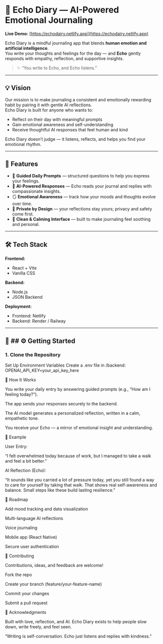 # 🌿 Echo Diary — AI-Powered Emotional Journaling

**Live Demo:** [https://echodairy.netlify.app](https://echodairy.netlify.app)

Echo Diary is a mindful journaling app that blends **human emotion and artificial intelligence**.  
You write your thoughts and feelings for the day — and **Echo** gently responds with empathy, reflection, and supportive insights.

> ✨ “You write to Echo, and Echo listens.”

---

## 💡 Vision

Our mission is to make journaling a consistent and emotionally rewarding habit by pairing it with gentle AI reflections.  
Echo Diary is built for anyone who wants to:
- Reflect on their day with meaningful prompts  
- Gain emotional awareness and self-understanding  
- Receive thoughtful AI responses that feel human and kind  

Echo Diary doesn’t judge — it listens, reflects, and helps you find your emotional rhythm.

---

## 🚀 Features

- 🧭 **Guided Daily Prompts** — structured questions to help you express your feelings.
- 🤖 **AI-Powered Responses** — Echo reads your journal and replies with compassionate insights.
- 🪞 **Emotional Awareness** — track how your moods and thoughts evolve over time.
- 💌 **Private by Design** — your reflections stay yours; privacy and safety come first.
- 🌈 **Clean & Calming Interface** — built to make journaling feel soothing and personal.

---

## 🛠️ Tech Stack

**Frontend:**  
- React + Vite  
- Vanilla CSS  

**Backend:**  
- Node.js 
- JSON Backend

**Deployment:**  
- Frontend: Netlify  
- Backend: Render / Railway  

---

## 🧩 ## ⚙️ Getting Started

### 1. Clone the Repository
Set Up Environment Variables
Create a .env file in /backend:
OPENAI_API_KEY=your_api_key_here

🧠 How It Works

You write your daily entry by answering guided prompts (e.g., “How am I feeling today?”).

The app sends your responses securely to the backend.

The AI model generates a personalized reflection, written in a calm, empathetic tone.

You receive your Echo — a mirror of emotional insight and understanding.

💬 Example

User Entry:

“I felt overwhelmed today because of work, but I managed to take a walk and feel a bit better.”

AI Reflection (Echo):

“It sounds like you carried a lot of pressure today, yet you still found a way to care for yourself by taking that walk. That shows real self-awareness and balance. Small steps like these build lasting resilience.”

🧭 Roadmap

 Add mood tracking and data visualization

 Multi-language AI reflections

 Voice journaling

 Mobile app (React Native)

 Secure user authentication

🤝 Contributing

Contributions, ideas, and feedback are welcome!

Fork the repo

Create your branch (feature/your-feature-name)

Commit your changes

Submit a pull request

💖 Acknowledgments

Built with love, reflection, and AI.
Echo Diary exists to help people slow down, write freely, and feel seen.

“Writing is self-conversation. Echo just listens and replies with kindness.”

